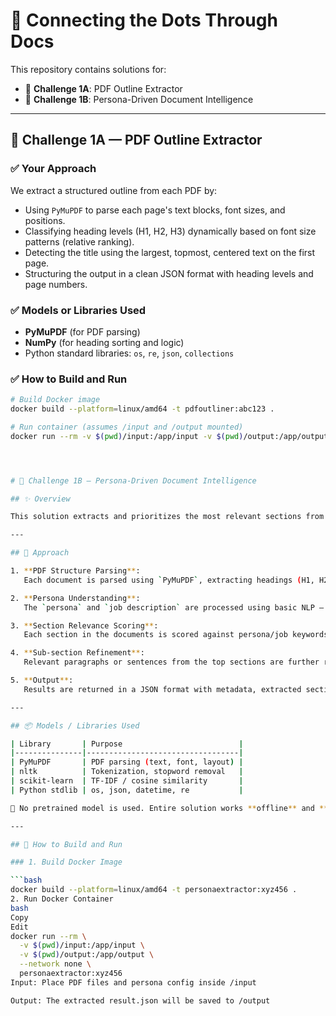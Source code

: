# 🧠 Connecting the Dots Through Docs 

This repository contains solutions for:

- 📘 **Challenge 1A**: PDF Outline Extractor
- 📄 **Challenge 1B**: Persona-Driven Document Intelligence

---

## 📘 Challenge 1A — PDF Outline Extractor

### ✅ Your Approach

We extract a structured outline from each PDF by:
- Using `PyMuPDF` to parse each page's text blocks, font sizes, and positions.
- Classifying heading levels (H1, H2, H3) dynamically based on font size patterns (relative ranking).
- Detecting the title using the largest, topmost, centered text on the first page.
- Structuring the output in a clean JSON format with heading levels and page numbers.

### ✅ Models or Libraries Used
- **PyMuPDF** (for PDF parsing)
- **NumPy** (for heading sorting and logic)
- Python standard libraries: `os`, `re`, `json`, `collections`

### ✅ How to Build and Run

```bash
# Build Docker image
docker build --platform=linux/amd64 -t pdfoutliner:abc123 .

# Run container (assumes /input and /output mounted)
docker run --rm -v $(pwd)/input:/app/input -v $(pwd)/output:/app/output --network none pdfoutliner:abc123




# 📄 Challenge 1B — Persona-Driven Document Intelligence

## ✨ Overview

This solution extracts and prioritizes the most relevant sections from a set of PDF documents based on a given **persona** and their **job-to-be-done**.

---

## 🧠 Approach

1. **PDF Structure Parsing**:  
   Each document is parsed using `PyMuPDF`, extracting headings (H1, H2, H3) and text along with page numbers.

2. **Persona Understanding**:  
   The `persona` and `job description` are processed using basic NLP — extracting important terms using keyword-based or TF-IDF-like techniques.

3. **Section Relevance Scoring**:  
   Each section in the documents is scored against persona/job keywords. Top-ranked sections are selected.

4. **Sub-section Refinement**:  
   Relevant paragraphs or sentences from the top sections are further refined and ranked for detailed analysis.

5. **Output**:  
   Results are returned in a JSON format with metadata, extracted sections, and refined sub-section analysis.

---

## 📦 Models / Libraries Used

| Library       | Purpose                          |
|---------------|----------------------------------|
| PyMuPDF       | PDF parsing (text, font, layout) |
| nltk          | Tokenization, stopword removal   |
| scikit-learn  | TF-IDF / cosine similarity       |
| Python stdlib | os, json, datetime, re           |

📝 No pretrained model is used. Entire solution works **offline** and **on CPU**.

---

## 🐳 How to Build and Run

### 1. Build Docker Image

```bash
docker build --platform=linux/amd64 -t personaextractor:xyz456 .
2. Run Docker Container
bash
Copy
Edit
docker run --rm \
  -v $(pwd)/input:/app/input \
  -v $(pwd)/output:/app/output \
  --network none \
  personaextractor:xyz456
Input: Place PDF files and persona config inside /input

Output: The extracted result.json will be saved to /output
